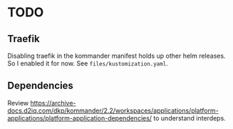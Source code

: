 # TODO

## Traefik

Disabling traefik in the kommander manifest holds up other helm releases. So I enabled it for now. See `files/kustomization.yaml`.

## Dependencies

Review https://archive-docs.d2iq.com/dkp/kommander/2.2/workspaces/applications/platform-applications/platform-application-dependencies/ to understand interdeps.
